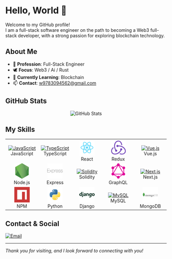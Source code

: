 # Hello, World 👋

Welcome to my GitHub profile!  
I am a full-stack software engineer on the path to becoming a Web3 full-stack developer, with a strong passion for exploring blockchain technology.


## About Me

- 🧿 **Profession**: Full-Stack Engineer  
- 🕊️ **Focus**: Web3 / Ai / Rust
- 🌱 **Currently Learning**: Blockchain  
- 📫 **Contact**: [w9783094562@gmail.com](mailto:w9783094562@gmail.com)


## GitHub Stats

<div align="center">
  <img src="https://github-readme-stats.vercel.app/api?username=Se1faware&show_icons=true&theme=tokyonight" alt="GitHub Stats" />
</div>


## My Skills

<table align="center">
  <tr>
    <td align="center" width="100">
      <a href="#javascript">
        <img src="https://upload.wikimedia.org/wikipedia/commons/thumb/9/99/Unofficial_JavaScript_logo_2.svg/1024px-Unofficial_JavaScript_logo_2.svg.png" width="48" height="48" alt="JavaScript" />
      </a>
      <br>JavaScript
    </td>
    <td align="center" width="100">
      <a href="#typescript">
        <img src="https://upload.wikimedia.org/wikipedia/commons/thumb/4/4c/Typescript_logo_2020.svg/1200px-Typescript_logo_2020.svg.png" width="48" height="48" alt="TypeScript" />
      </a>
      <br>TypeScript
    </td>
    <td align="center" width="100">
      <a href="#react">
        <img src="https://raw.githubusercontent.com/github/explore/80688e429a7d4ef2fca1e82350fe8e3517d3494d/topics/react/react.png" width="48" height="48" alt="React" />
      </a>
      <br>React
    </td>
    <td align="center" width="100">
      <a href="#redux">
        <img src="https://raw.githubusercontent.com/github/explore/80688e429a7d4ef2fca1e82350fe8e3517d3494d/topics/redux/redux.png" width="48" height="48" alt="Redux" />
      </a>
      <br>Redux
    </td>
    <td align="center" width="100">
      <a href="#vuejs">
        <img src="https://www.vectorlogo.zone/logos/vuejs/vuejs-icon.svg" width="48" height="48" alt="Vue.js" />
      </a>
      <br>Vue.js
    </td>
  </tr>
  <tr>
    <td align="center" width="100">
      <a href="#node">
        <img src="https://raw.githubusercontent.com/github/explore/80688e429a7d4ef2fca1e82350fe8e3517d3494d/topics/nodejs/nodejs.png" width="48" height="48" alt="Node.js" />
      </a>
      <br>Node.js
    </td>
    <td align="center" width="100">
      <a href="#express">
        <img src="https://raw.githubusercontent.com/github/explore/80688e429a7d4ef2fca1e82350fe8e3517d3494d/topics/express/express.png" width="48" height="48" alt="Express" />
      </a>
      <br>Express
    </td>
    <td align="center" width="100">
      <a href="#solidity">
        <img src="https://tse3.mm.bing.net/th?id=OIP.b4KUEVCvujOW-CK2jxJ9NAAAAA" width="48" height="48" alt="Solidity" />
      </a>
      <br>Solidity
    </td>
    <td align="center" width="100">
      <a href="#graphql">
        <img src="https://raw.githubusercontent.com/github/explore/e65ef46ef3e7bc457c93622f6a89fe8d3fd131d5/topics/graphql/graphql.png" width="48" height="48" alt="GraphQL" />
      </a>
      <br>GraphQL
    </td>
    <td align="center" width="100">
      <a href="#nextjs">
        <img src="https://tse1.mm.bing.net/th?id=OIP.okiCUvTUJLtOqJv1dMzwpAHaHa" width="48" height="48" alt="Next.js" />
      </a>
      <br>Next.js
    </td>
  </tr>
  <tr>
    <td align="center" width="100">
      <a href="#npm">
        <img src="https://raw.githubusercontent.com/github/explore/80688e429a7d4ef2fca1e82350fe8e3517d3494d/topics/npm/npm.png" width="48" height="48" alt="NPM" />
      </a>
      <br>NPM
    </td>
    <td align="center" width="100">
      <a href="#python">
        <img src="https://raw.githubusercontent.com/github/explore/80688e429a7d4ef2fca1e82350fe8e3517d3494d/topics/python/python.png" width="48" height="48" alt="Python" />
      </a>
      <br>Python
    </td>
    <td align="center" width="100">
      <a href="#django">
        <img src="https://raw.githubusercontent.com/github/explore/7456fdff59816d37ef383a6c8f32a26ff7332db2/topics/django/django.png" width="48" height="48" alt="Django" />
      </a>
      <br>Django
    </td>
    <td align="center" width="100">
      <a href="#mysql">
        <img src="https://www.logo.wine/a/logo/MySQL/MySQL-Logo.wine.svg" width="48" height="48" alt="MySQL" />
      </a>
      <br>MySQL
    </td>
    <td align="center" width="100">
      <a href="#mongodb">
        <img src="https://raw.githubusercontent.com/github/explore/80688e429a7d4ef2fca1e82350fe8e3517d3494d/topics/mongodb/mongodb.png" width="48" height="48" alt="MongoDB" />
      </a>
      <br>MongoDB
    </td>
  </tr>
</table>


## Contact & Social

[![Email](https://img.shields.io/badge/Email-w9783094562@gmail.com-c14438?style=for-the-badge&logo=gmail&logoColor=white)](mailto:w9783094562@gmail.com)
<!-- You can add more social badges here if desired -->

---

*Thank you for visiting, and I look forward to connecting with you!*
